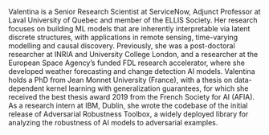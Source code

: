 Valentina is a Senior Research Scientist at ServiceNow, Adjunct Professor at Laval University of Quebec and member of the ELLIS Society. Her research focuses on building ML models that are inherently interpretable via latent discrete structures, with applications in remote sensing, time-varying modelling and causal discovery. Previously, she was a post-doctoral researcher at INRIA and University College London, and a researcher at the European Space Agency’s funded FDL research accelerator, where she developed weather forecasting and change detection AI models. Valentina holds a PhD from Jean Monnet University (France), with a thesis on data-dependent kernel learning with generalization guarantees, for which she received the best thesis award 2019 from the French Society for AI (AFIA). As a research intern at IBM, Dublin, she wrote the codebase of the initial release of Adversarial Robustness Toolbox, a widely deployed library for analyzing the robustness of AI models to adversarial examples.
 
